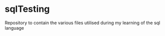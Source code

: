 # sqlTesting
Repository to contain the various files utilised during my learning of the sql language
